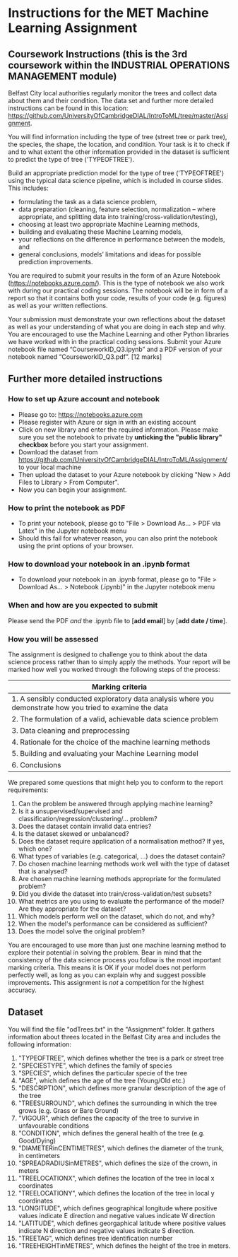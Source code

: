 # Instructions for the MET Machine Learning Assignment

## Coursework Instructions (this is the 3rd coursework within the INDUSTRIAL OPERATIONS MANAGEMENT module)

Belfast City local authorities regularly monitor the trees and collect data about them and their condition. The data set and further more detailed instructions can be found in this location: https://github.com/UniversityOfCambridgeDIAL/IntroToML/tree/master/Assignment. 

You will find information including the type of tree (street tree or park tree), the species, the shape, the location, and condition. Your task is it to check if and to what extent the other information provided in the dataset is sufficient to predict the type of tree ('TYPEOFTREE').

Build an appropriate prediction model for the type of tree ('TYPEOFTREE') using the typical data science pipeline, which is included in course slides. This includes:
- formulating the task as a data science problem,
- data preparation (cleaning, feature selection, normalization – where appropriate, and splitting data into training/cross-validation/testing),
- choosing at least two appropriate Machine Learning methods,
- building and evaluating these Machine Learning models,
- your reflections on the difference in performance between the models, and
- general conclusions, models’ limitations and ideas for possible prediction improvements.

You are required to submit your results in the form of an Azure Notebook (https://notebooks.azure.com/). This is the type of notebook we also work with during our practical coding sessions. The notebook will be in form of a report so that it contains both your code, results of your code (e.g. figures) as well as your written reflections.

Your submission must demonstrate your own reflections about the dataset as well as your understanding of what you are doing in each step and why. You are encouraged to use the Machine Learning and other Python libraries we have worked with in the practical coding sessions. Submit your Azure notebook file named “CourseworkID_Q3.ipynb” and a PDF version of your notebook named “CourseworkID_Q3.pdf”. [12 marks]

## Further more detailed instructions

### How to set up Azure account and notebook

* Please go to: https://notebooks.azure.com
* Please register with Azure or sign in with an existing account
* Click on new library and enter the required information. Please make sure you set the notebook to private by **unticking the "public library" checkbox** before you start your assignment.
* Download the dataset from https://github.com/UniversityOfCambridgeDIAL/IntroToML/Assignment/ to your local machine
* Then upload the dataset to your Azure notebook by clicking "New > Add Files to Library > From Computer".
* Now you can begin your assignment.

### How to print the notebook as PDF

* To print your notebook, please go to "File > Download As... > PDF via Latex" in the Jupyter notebook menu
* Should this fail for whatever reason, you can also print the notebook using the print options of your browser.

### How to download your notebook in an .ipynb format

* To download your notebook in an .ipynb format, please go to "File > Download As... > Notebook (.ipynb)" in the Jupyter notebook menu

### When and how are you expected to submit

Please send the PDF _and_ the .ipynb file to [**add email**] by [**add date / time**].

### How you will be assessed

The assignment is designed to challenge you to think about the data science process rather than to simply apply the methods. Your report will be marked how well you worked through the following steps of the process:

|Marking criteria|
|------|
|1. A sensibly conducted exploratory data analysis where you demonstrate how you tried to examine the data|
|2. The formulation of a valid, achievable data science problem|
|3. Data cleaning and preprocessing|
|4. Rationale for the choice of the machine learning methods|
|5. Building and evaluating your Machine Learning model |
|6. Conclusions|

We prepared some questions that might help you to conform to the report requirements:

1. Can the problem be answered through applying machine learning?
2. Is it a unsupervised/supervised and classification/regression/clustering/... problem?
3. Does the dataset contain invalid data entries?
4. Is the dataset skewed or unbalanced?
5. Does the dataset require application of a normalisation method? If yes, which one?
6. What types of variables (e.g. categorical, ...) does the dataset contain?
7. Do chosen machine learning methods work well with the type of dataset that is analysed?
8. Are chosen machine learning methods appropriate for the formulated problem?
9. Did you divide the dataset into train/cross-validation/test subsets?
10. What metrics are you using to evaluate the performance of the model? Are they appropriate for the dataset?
11. Which models perform well on the dataset, which do not, and why?
12. When the model's performance can be considered as sufficient?
13. Does the model solve the original problem?

You are encouraged to use more than just one machine learning method to explore their potential in solving the problem. Bear in mind that the consistency of the data science process you follow is the most important marking criteria. This means it is OK if your model does not perform perfectly well, as long as you can explain why and suggest possible improvements. This assignment is _not_ a competition for the highest accuracy.

## Dataset

You will find the file "odTrees.txt" in the "Assignment" folder. It gathers information about threes located in the Belfast City area and includes the following information:

1. "TYPEOFTREE", which defines whether the tree is a park or street tree
2. "SPECIESTYPE", which defines the family of species
3. "SPECIES", which defines the particular specie of the tree
4. "AGE", which defines the age of the tree (Young/Old etc.)
5. "DESCRIPTION", which defines more granular description of the age of the tree
6. "TREESURROUND", which defines the surrounding in which the tree grows (e.g. Grass or Bare Ground)
7. "VIGOUR", which defines the capacity of the tree to survive in unfavourable conditions
8. "CONDITION", which defines the general health of the tree (e.g. Good/Dying)
9. "DIAMETERinCENTIMETRES", which defines the diameter of the trunk, in centimeters
10. "SPREADRADIUSinMETRES", which defines the size of the crown, in meters
11. "TREELOCATIONX", which defines the location of the tree in local x coordinates
12. "TREELOCATIONY", which defines the location of the tree in local y coordinates
13. "LONGITUDE", which defines geographical longitude where positive values indicate E direction and negative values indicate W direction
14. "LATITUDE", which defines georgaphical latitude where positive values indicate N direction and negative values indicate S direction.
15. "TREETAG", which defines tree identification number
16. "TREEHEIGHTinMETRES", which defines the height of the tree in meters.
